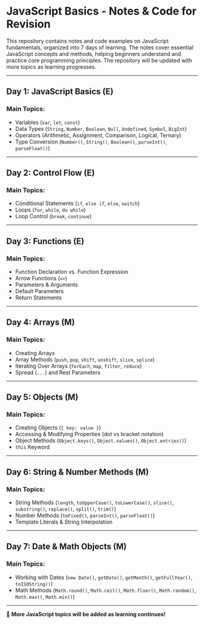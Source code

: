 # **JavaScript Basics - Notes & Code for Revision**  

This repository contains notes and code examples on JavaScript fundamentals, organized into 7 days of learning. The notes cover essential JavaScript concepts and methods, helping beginners understand and practice core programming principles. The repository will be updated with more topics as learning progresses.  

---

## **Day 1: JavaScript Basics (E)**  
### **Main Topics:**  
- Variables (`var`, `let`, `const`)  
- Data Types (`String`, `Number`, `Boolean`, `Null`, `Undefined`, `Symbol`, `BigInt`)  
- Operators (Arithmetic, Assignment, Comparison, Logical, Ternary)  
- Type Conversion (`Number()`, `String()`, `Boolean()`, `parseInt()`, `parseFloat()`)  

---

## **Day 2: Control Flow (E)**  
### **Main Topics:**  
- Conditional Statements (`if`, `else if`, `else`, `switch`)  
- Loops (`for`, `while`, `do while`)  
- Loop Control (`break`, `continue`)  

---

## **Day 3: Functions (E)**  
### **Main Topics:**  
- Function Declaration vs. Function Expression  
- Arrow Functions (`=>`)  
- Parameters & Arguments  
- Default Parameters  
- Return Statements  

---

## **Day 4: Arrays (M)**  
### **Main Topics:**  
- Creating Arrays  
- Array Methods (`push`, `pop`, `shift`, `unshift`, `slice`, `splice`)  
- Iterating Over Arrays (`forEach`, `map`, `filter`, `reduce`)  
- Spread (`...`) and Rest Parameters  

---

## **Day 5: Objects (M)**  
### **Main Topics:**  
- Creating Objects (`{ key: value }`)  
- Accessing & Modifying Properties (dot vs bracket notation)  
- Object Methods (`Object.keys()`, `Object.values()`, `Object.entries()`)  
- `this` Keyword  

---

## **Day 6: String & Number Methods (M)**  
### **Main Topics:**  
- String Methods (`length`, `toUpperCase()`, `toLowerCase()`, `slice()`, `substring()`, `replace()`, `split()`, `trim()`)  
- Number Methods (`toFixed()`, `parseInt()`, `parseFloat()`)  
- Template Literals & String Interpolation  

---

## **Day 7: Date & Math Objects (M)**  
### **Main Topics:**  
- Working with Dates (`new Date()`, `getDate()`, `getMonth()`, `getFullYear()`, `toISOString()`)  
- Math Methods (`Math.round()`, `Math.ceil()`, `Math.floor()`, `Math.random()`, `Math.max()`, `Math.min()`)  

---

🚀 **More JavaScript topics will be added as learning continues!**  
